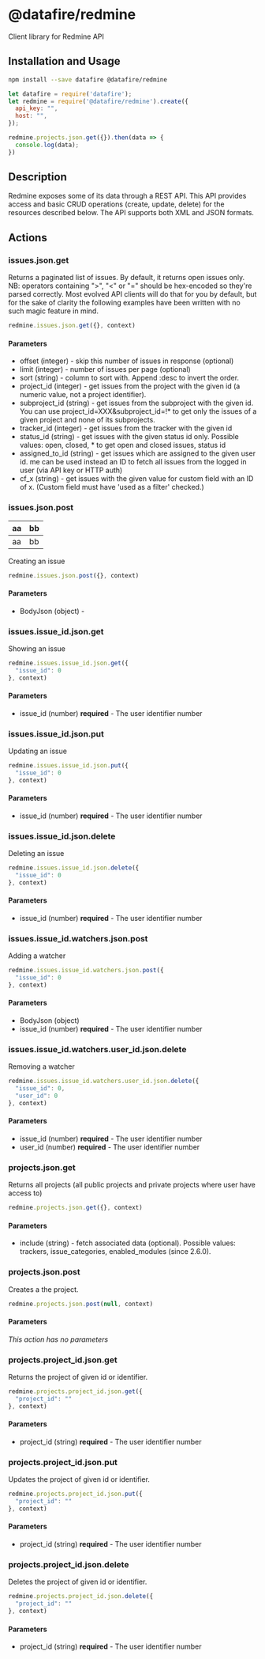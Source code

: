 # @datafire/redmine

Client library for Redmine API

## Installation and Usage
```bash
npm install --save datafire @datafire/redmine
```

```js
let datafire = require('datafire');
let redmine = require('@datafire/redmine').create({
  api_key: "",
  host: "",
});

redmine.projects.json.get({}).then(data => {
  console.log(data);
})
```

## Description
Redmine exposes some of its data through a REST API. This API provides 
access and basic CRUD operations (create, update, delete) for the resources 
described below. The API supports both XML and JSON formats.


## Actions
### issues.json.get
Returns a paginated list of issues. By default, it returns open issues only.  
NB: operators containing ">", "<" or "=" should be hex-encoded so they're parsed correctly. Most evolved API clients will do that for you by default, but for the sake of clarity the following examples have been written with no such magic feature in mind.



```js
redmine.issues.json.get({}, context)
```

#### Parameters
* offset (integer) - skip this number of issues in response (optional)
* limit (integer) - number of issues per page (optional)
* sort (string) - column to sort with. Append :desc to invert the order.
* project_id (integer) - get issues from the project with the given id (a numeric value, not a project identifier).
* subproject_id (string) - get issues from the subproject with the given id. You can use project_id=XXX&subproject_id=!* to get only the issues of a given project and none of its subprojects.
* tracker_id (integer) - get issues from the tracker with the given id
* status_id (string) - get issues with the given status id only. Possible values: open, closed, * to get open and closed issues, status id
* assigned_to_id (string) - get issues which are assigned to the given user id. me can be used instead an ID to fetch all issues from the logged in user (via API key or HTTP auth)
* cf_x (string) - get issues with the given value for custom field with an ID of x. (Custom field must have 'used as a filter' checked.)

### issues.json.post
|aa|bb|
|--|--|
|aa|bb|

Creating an issue



```js
redmine.issues.json.post({}, context)
```

#### Parameters
* BodyJson (object) - 

### issues.issue_id.json.get
Showing an issue


```js
redmine.issues.issue_id.json.get({
  "issue_id": 0
}, context)
```

#### Parameters
* issue_id (number) **required** - The user identifier number

### issues.issue_id.json.put
Updating an issue


```js
redmine.issues.issue_id.json.put({
  "issue_id": 0
}, context)
```

#### Parameters
* issue_id (number) **required** - The user identifier number

### issues.issue_id.json.delete
Deleting an issue


```js
redmine.issues.issue_id.json.delete({
  "issue_id": 0
}, context)
```

#### Parameters
* issue_id (number) **required** - The user identifier number

### issues.issue_id.watchers.json.post
Adding a watcher


```js
redmine.issues.issue_id.watchers.json.post({
  "issue_id": 0
}, context)
```

#### Parameters
* BodyJson (object)
* issue_id (number) **required** - The user identifier number

### issues.issue_id.watchers.user_id.json.delete
Removing a watcher


```js
redmine.issues.issue_id.watchers.user_id.json.delete({
  "issue_id": 0,
  "user_id": 0
}, context)
```

#### Parameters
* issue_id (number) **required** - The user identifier number
* user_id (number) **required** - The user identifier number

### projects.json.get
Returns all projects (all public projects and private projects where user have access to)


```js
redmine.projects.json.get({}, context)
```

#### Parameters
* include (string) - fetch associated data (optional). Possible values: trackers, issue_categories, enabled_modules (since 2.6.0).

### projects.json.post
Creates a the project.


```js
redmine.projects.json.post(null, context)
```

#### Parameters
*This action has no parameters*

### projects.project_id.json.get
Returns the project of given id or identifier.


```js
redmine.projects.project_id.json.get({
  "project_id": ""
}, context)
```

#### Parameters
* project_id (string) **required** - The user identifier number

### projects.project_id.json.put
Updates the project of given id or identifier.


```js
redmine.projects.project_id.json.put({
  "project_id": ""
}, context)
```

#### Parameters
* project_id (string) **required** - The user identifier number

### projects.project_id.json.delete
Deletes the project of given id or identifier.


```js
redmine.projects.project_id.json.delete({
  "project_id": ""
}, context)
```

#### Parameters
* project_id (string) **required** - The user identifier number

